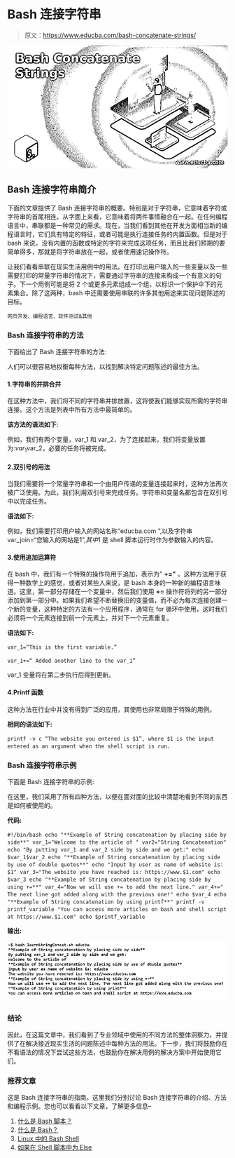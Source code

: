 # Bash 连接字符串

> 原文：<https://www.educba.com/bash-concatenate-strings/>

![Bash Concatenate Strings](img/a45d73c38d261e7f0e8e610d83d8285b.png)



## Bash 连接字符串简介

下面的文章提供了 Bash 连接字符串的概要。特别是对于字符串，它意味着字符或字符串的首尾相连。从字面上来看，它意味着将两件事情融合在一起。在任何编程语言中，串联都是一种常见的需求。现在，当我们看到其他在开发方面相当新的编程语言时，它们具有特定的特征，或者可能是执行连接任务的内置函数。但是对于 bash 来说，没有内置的函数或特定的字符来完成这项任务，而且比我们预期的要简单得多，那就是将字符串放在一起，或者使用速记操作符。

让我们看看串联在现实生活用例中的用法。在打印出用户输入的一些变量以及一些需要打印的常量字符串的情况下，需要通过字符串的连接来构成一个有意义的句子。下一个用例可能是将 2 个或更多元素组成一个组，以标识一个保护伞下的元素集合。除了这两种，bash 中还需要使用串联的许多其他用途来实现问题陈述的目标。

<small>网页开发、编程语言、软件测试&其他</small>

### Bash 连接字符串的方法

下面给出了 Bash 连接字符串的方法:

人们可以很容易地权衡每种方法，以找到解决特定问题陈述的最佳方法。

#### 1.字符串的并排合并

在这种方法中，我们将不同的字符串并排放置，这将使我们能够实现所需的字符串连接。这个方法是列表中所有方法中最简单的。

**该方法的语法如下:**

例如，我们有两个变量，var_1 和 var_2，为了连接起来，我们将变量放置为:$var_1$var_2，必要的任务将被完成。

#### 2.双引号的用法

当我们需要将一个常量字符串和一个由用户传递的变量连接起来时，这种方法再次被广泛使用。为此，我们利用双引号来完成任务。字符串和变量名都包含在双引号中以完成任务。

**语法如下:**

例如，我们需要打印用户输入的网站名称“educba.com ”,以及字符串 var_join=“您输入的网站是$1 ”,其中$1 是 shell 脚本运行时作为参数输入的内容。

#### 3.使用追加运算符

在 bash 中，我们有一个特殊的操作符用于追加，表示为" **+="** 。这种方法用于获得一种数学上的感觉，或者对某些人来说，是 bash 本身的一种新的编程语言味道。这里，第一部分存储在一个变量中，然后我们使用 **+=** 操作符将列的另一部分添加到第一部分中。如果我们希望不断替换旧的变量值，而不必为每次连接创建一个新的变量，这种特定的方法有一个应用程序，通常在 for 循环中使用，这时我们必须将一个元素连接到前一个元素上，并对下一个元素重复。

**语法如下:**

`var_1=“This is the first variable.”`

`var_1+=“ Added another line to the var_1”`

var_1 变量将在第二步执行后得到更新。

#### 4.Printf 函数

这种方法在行业中并没有得到广泛的应用，其使用也非常局限于特殊的用例。

**相同的语法如下:**

`printf -v c “The website you entered is $1”, where $1 is the input entered as an argument when the shell script is run.`

### Bash 连接字符串示例

下面是 Bash 连接字符串的示例:

在这里，我们采用了所有四种方法，以便在面对面的比较中清楚地看到不同的东西是如何被使用的。

**代码:**

`#!/bin/bash
echo "**Example of String concatenation by placing side by side**"
var_1="Welcome to the article of "
var2="String Concatenation"
echo "By putting var_1 and var_2 side by side and we get:"
echo $var_1$var_2
echo "**Example of String concatenation by placing side by use of double quotes**"
echo "Input by user as name of website is: $1"
var_3="The website you have reached is: https://www.$1.com"
echo $var_3
echo "**Example of String concatenation by placing side by using +=**"
var_4="Now we will use += to add the next line."
var_4+=" The next line got added along with the previous one!"
echo $var_4
echo "**Example of String concatenation by using printf**"
printf -v printf_variable "You can access more articles on bash and shell script at https://www.$1.com"
echo $printf_variable`

**输出:**

![Bash Concatenate String 1](img/3ba44273e73f687cea2a54cfcfb05fd0.png)



### 结论

因此，在这篇文章中，我们看到了专业领域中使用的不同方法的整体洞察力，并提供了在解决接近现实生活的问题陈述中每种方法的用法。下一步，我们将鼓励你在不看语法的情况下尝试这些方法，也鼓励你在解决用例的解决方案中开始使用它们。

### 推荐文章

这是 Bash 连接字符串的指南。这里我们分别讨论 Bash 连接字符串的介绍、方法和编程示例。您也可以看看以下文章，了解更多信息–

1.  [什么是 Bash 脚本？](https://www.educba.com/what-is-bash-scripting/)
2.  [什么是 Bash？](https://www.educba.com/what-is-bash/)
3.  [Linux 中的 Bash Shell](https://www.educba.com/bash-shell-in-linux/)
4.  [如果在 Shell 脚本中为 Else](https://www.educba.com/if-else-in-shell-scripting/)






